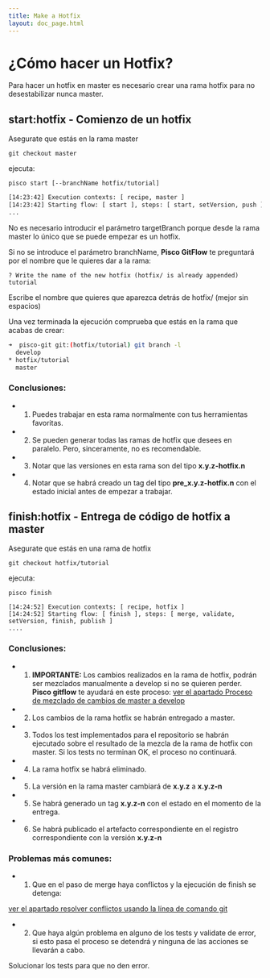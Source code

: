 ```yaml
---
title: Make a Hotfix
layout: doc_page.html
---
```


# ¿Cómo hacer un Hotfix?

Para hacer un hotfix en master es necesario crear una rama hotfix para no desestabilizar nunca master.

## start:hotfix - Comienzo de un hotfix

Asegurate que estás en la rama master

    git checkout master

ejecuta:

    pisco start [--branchName hotfix/tutorial]

```bash
[14:23:42] Execution contexts: [ recipe, master ]
[14:23:42] Starting flow: [ start ], steps: [ start, setVersion, push ]
...
```

No es necesario introducir el parámetro targetBranch porque desde la rama master lo único que se puede empezar es un hotfix.

Si no se introduce el parámetro branchName, **Pisco GitFlow**  te preguntará por el nombre que le quieres dar a la rama:

```
? Write the name of the new hotfix (hotfix/ is already appended) tutorial
```

Escribe el nombre que quieres que aparezca detrás de hotfix/ (mejor sin espacios)

Una vez terminada la ejecución comprueba que estás en la rama que acabas de crear:

```bash
➜  pisco-git git:(hotfix/tutorial) git branch -l
  develop
* hotfix/tutorial
  master
```

### Conclusiones:

- 1. Puedes trabajar en esta rama normalmente con tus herramientas favoritas.
- 2. Se pueden generar todas las ramas de hotfix que desees en paralelo. Pero, sinceramente, no es recomendable.
- 3. Notar que las versiones en esta rama son del tipo **x.y.z-hotfix.n**
- 4. Notar que se habrá creado un tag del tipo **pre_x.y.z-hotfix.n** con el estado inicial antes de empezar a trabajar.

## finish:hotfix - Entrega de código de hotfix a master

Asegurate que estás en una rama de hotfix

    git checkout hotfix/tutorial

ejecuta:

    pisco finish

```
[14:24:52] Execution contexts: [ recipe, hotfix ]
[14:24:52] Starting flow: [ finish ], steps: [ merge, validate, setVersion, finish, publish ]
....
```

### Conclusiones:

- 1. **IMPORTANTE:** Los cambios realizados en la rama de hotfix, podrán ser mezclados manualmente a develop si no se quieren perder. **Pisco gitflow** te ayudará en este proceso: [ver el apartado Proceso de mezclado de cambios de master a develop](#Proceso-de-mezclado-de-cambios-de-master-a-develop)
- 2. Los cambios de la rama hotfix se habrán entregado a master.
- 3. Todos los test implementados para el repositorio se habrán ejecutado sobre el resultado de la mezcla de la rama de hotfix con master. Si los tests no terminan OK, el proceso no continuará.
- 4. La rama hotfix se habrá eliminado.
- 5. La versión en la rama master cambiará de **x.y.z** a **x.y.z-n**
- 5. Se habrá generado un tag **x.y.z-n** con el estado en el momento de la entrega.
- 6. Se habrá publicado el artefacto correspondiente en el registro correspondiente con la versión **x.y.z-n**

### Problemas más comunes:

- 1. Que en el paso de merge haya conflictos y la ejecución de finish se detenga:

[ver el apartado resolver conflictos usando la línea de comando git](#-gitresolve-Resolver-conflictos-usando-la-línea-de-comando-de-git)

- 2. Que haya algún problema en alguno de los tests y validate de error, si esto pasa el proceso se detendrá y ninguna de las acciones se llevarán a cabo.

Solucionar los tests para que no den error.